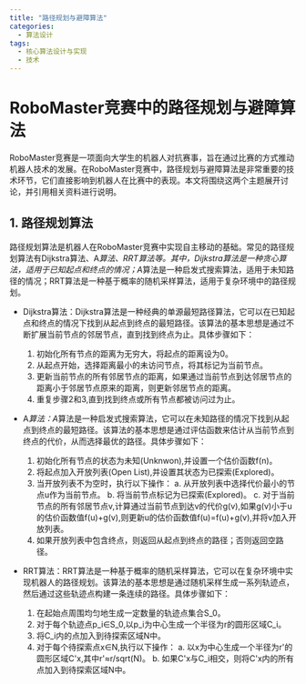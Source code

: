 ```yaml
---  
title: "路径规划与避障算法"  
categories:  
  - 算法设计  
tags: 
  - 核心算法设计与实现 
  - 技术  
---  
```


# RoboMaster竞赛中的路径规划与避障算法

RoboMaster竞赛是一项面向大学生的机器人对抗赛事，旨在通过比赛的方式推动机器人技术的发展。在RoboMaster竞赛中，路径规划与避障算法是非常重要的技术环节，它们直接影响到机器人在比赛中的表现。本文将围绕这两个主题展开讨论，并引用相关资料进行说明。

## 1. 路径规划算法

路径规划算法是机器人在RoboMaster竞赛中实现自主移动的基础。常见的路径规划算法有Dijkstra算法、A*算法、RRT算法等。其中，Dijkstra算法是一种贪心算法，适用于已知起点和终点的情况；A*算法是一种启发式搜索算法，适用于未知路径的情况；RRT算法是一种基于概率的随机采样算法，适用于复杂环境中的路径规划。

- Dijkstra算法：Dijkstra算法是一种经典的单源最短路径算法，它可以在已知起点和终点的情况下找到从起点到终点的最短路径。该算法的基本思想是通过不断扩展当前节点的邻居节点，直到找到终点为止。具体步骤如下：

  1. 初始化所有节点的距离为无穷大，将起点的距离设为0。
  2. 从起点开始，选择距离最小的未访问节点，将其标记为当前节点。
  3. 更新当前节点的所有邻居节点的距离，如果通过当前节点到达邻居节点的距离小于邻居节点原来的距离，则更新邻居节点的距离。
  4. 重复步骤2和3,直到找到终点或所有节点都被访问过为止。

- A*算法：A*算法是一种启发式搜索算法，它可以在未知路径的情况下找到从起点到终点的最短路径。该算法的基本思想是通过评估函数来估计从当前节点到终点的代价，从而选择最优的路径。具体步骤如下：

  1. 初始化所有节点的状态为未知(Unknwon),并设置一个估价函数f(n)。
  2. 将起点加入开放列表(Open List),并设置其状态为已探索(Explored)。
  3. 当开放列表不为空时，执行以下操作：
     a. 从开放列表中选择代价最小的节点u作为当前节点。
     b. 将当前节点标记为已探索(Explored)。
     c. 对于当前节点的所有邻居节点v,计算通过当前节点到达v的代价g(v),如果g(v)小于u的估价函数值f(u)+g(v),则更新u的估价函数值f(u)=f(u)+g(v),并将v加入开放列表。
  4. 如果开放列表中包含终点，则返回从起点到终点的路径；否则返回空路径。

- RRT算法：RRT算法是一种基于概率的随机采样算法，它可以在复杂环境中实现机器人的路径规划。该算法的基本思想是通过随机采样生成一系列轨迹点，然后通过这些轨迹点构建一条连续的路径。具体步骤如下：

  1. 在起始点周围均匀地生成一定数量的轨迹点集合S_0。
  2. 对于每个轨迹点p_i∈S_0,以p_i为中心生成一个半径为r的圆形区域C_i。
  3. 将C_i内的点加入到待探索区域N中。
  4. 对于每个待探索点x∈N,执行以下操作：
     a. 以x为中心生成一个半径为r'的圆形区域C'x,其中r'≈r/sqrt(N)。
     b. 如果C'x与C_i相交，则将C'x内的所有点加入到待探索区域N中。 
